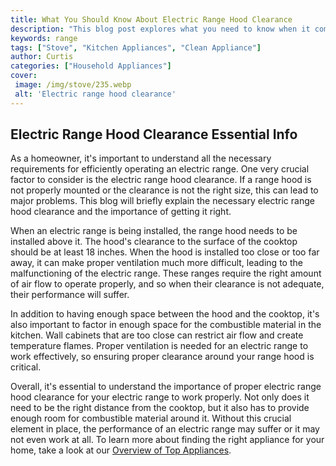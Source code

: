 ```yaml
---
title: What You Should Know About Electric Range Hood Clearance
description: "This blog post explores what you need to know when it comes to electric range hood clearance Learn how to select the best electric range hood for your kitchen and how to correctly install it"
keywords: range
tags: ["Stove", "Kitchen Appliances", "Clean Appliance"]
author: Curtis
categories: ["Household Appliances"]
cover: 
 image: /img/stove/235.webp
 alt: 'Electric range hood clearance'
---
```

## Electric Range Hood Clearance Essential Info 
As a homeowner, it's important to understand all the necessary requirements for efficiently operating an electric range. One very crucial factor to consider is the electric range hood clearance. If a range hood is not properly mounted or the clearance is not the right size, this can lead to major problems. This blog will briefly explain the necessary electric range hood clearance and the importance of getting it right.

When an electric range is being installed, the range hood needs to be installed above it. The hood's clearance to the surface of the cooktop should be at least 18 inches. When the hood is installed too close or too far away, it can make proper ventilation much more difficult, leading to the malfunctioning of the electric range. These ranges require the right amount of air flow to operate properly, and so when their clearance is not adequate, their performance will suffer. 

In addition to having enough space between the hood and the cooktop, it's also important to factor in enough space for the combustible material in the kitchen. Wall cabinets that are too close can restrict air flow and create temperature flames. Proper ventilation is needed for an electric range to work effectively, so ensuring proper clearance around your range hood is critical. 

Overall, it's essential to understand the importance of proper electric range hood clearance for your electric range to work properly. Not only does it need to be the right distance from the cooktop, but it also has to provide enough room for combustible material around it. Without this crucial element in place, the performance of an electric range may suffer or it may not even work at all. To learn more about finding the right appliance for your home, take a look at our [Overview of Top Appliances](./pages/appliance-overview).
